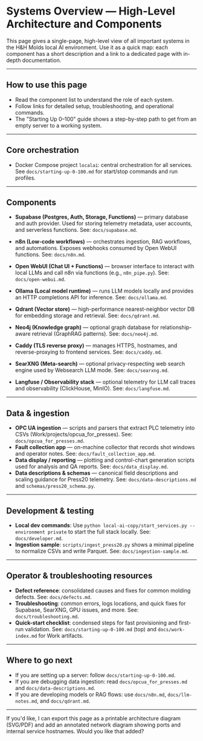 # Systems Overview — High-Level Architecture and Components

This page gives a single-page, high-level view of all important systems in the H&H Molds local AI environment. Use it as a quick map: each component has a short description and a link to a dedicated page with in-depth documentation.

---

## How to use this page
- Read the component list to understand the role of each system.
- Follow links for detailed setup, troubleshooting, and operational commands.
- The "Starting Up 0–100" guide shows a step-by-step path to get from an empty server to a working system.

---

## Core orchestration
- Docker Compose project `localai`: central orchestration for all services. See `docs/starting-up-0-100.md` for start/stop commands and run profiles.

---

## Components

- **Supabase (Postgres, Auth, Storage, Functions)** — primary database and auth provider. Used for storing telemetry metadata, user accounts, and serverless functions. See: `docs/supabase.md`.

- **n8n (Low-code workflows)** — orchestrates ingestion, RAG workflows, and automations. Exposes webhooks consumed by Open WebUI functions. See: `docs/n8n.md`.

- **Open WebUI (Chat UI + Functions)** — browser interface to interact with local LLMs and call n8n via functions (e.g., `n8n_pipe.py`). See: `docs/open-webui.md`.

- **Ollama (Local model runtime)** — runs LLM models locally and provides an HTTP completions API for inference. See: `docs/ollama.md`.

- **Qdrant (Vector store)** — high-performance nearest-neighbor vector DB for embedding storage and retrieval. See: `docs/qdrant.md`.

- **Neo4j (Knowledge graph)** — optional graph database for relationship-aware retrieval (GraphRAG patterns). See: `docs/neo4j.md`.

- **Caddy (TLS reverse proxy)** — manages HTTPS, hostnames, and reverse-proxying to frontend services. See: `docs/caddy.md`.

- **SearXNG (Meta-search)** — optional privacy-respecting web search engine used by Websearch LLM mode. See: `docs/searxng.md`.

- **Langfuse / Observability stack** — optional telemetry for LLM call traces and observability (ClickHouse, MinIO). See: `docs/langfuse.md`.

---

## Data & ingestion
- **OPC UA ingestion** — scripts and parsers that extract PLC telemetry into CSVs (Work/projects/opcua_for_presses). See: `docs/opcua_for_presses.md`.
- **Fault collection app** — on-machine collector that records shot windows and operator notes. See: `docs/fault_collection_app.md`.
- **Data display / reporting** — plotting and control-chart generation scripts used for analysis and QA reports. See: `docs/data_display.md`.
- **Data descriptions & schemas** — canonical field descriptions and scaling guidance for Press20 telemetry. See: `docs/data-descriptions.md` and `schemas/press20_schema.py`.

---

## Development & testing
- **Local dev commands**: Use `python local-ai-copy/start_services.py --environment private` to start the full stack locally. See: `docs/developer.md`.
- **Ingestion sample**: `scripts/ingest_press20.py` shows a minimal pipeline to normalize CSVs and write Parquet. See: `docs/ingestion-sample.md`.

---

## Operator & troubleshooting resources
- **Defect reference**: consolidated causes and fixes for common molding defects. See: `docs/defects.md`.
- **Troubleshooting**: common errors, logs locations, and quick fixes for Supabase, SearXNG, GPU issues, and more. See: `docs/troubleshooting.md`.
- **Quick-start checklist**: condensed steps for fast provisioning and first-run validation. See: `docs/starting-up-0-100.md` (top) and `docs/work-index.md` for Work artifacts.

---

## Where to go next
- If you are setting up a server: follow `docs/starting-up-0-100.md`.
- If you are debugging data ingestion: read `docs/opcua_for_presses.md` and `docs/data-descriptions.md`.
- If you are developing models or RAG flows: use `docs/n8n.md`, `docs/llm-notes.md`, and `docs/qdrant.md`.

---

If you'd like, I can export this page as a printable architecture diagram (SVG/PDF) and add an annotated network diagram showing ports and internal service hostnames. Would you like that added?